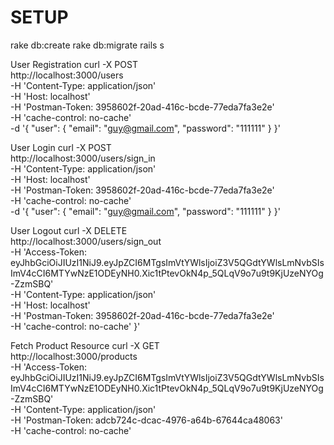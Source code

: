 # SETUP

rake db:create
rake db:migrate
rails s

User Registration
curl -X POST \
  http://localhost:3000/users \
  -H 'Content-Type: application/json' \
  -H 'Host: localhost' \
  -H 'Postman-Token: 3958602f-20ad-416c-bcde-77eda7fa3e2e' \
  -H 'cache-control: no-cache' \
  -d '{
    "user": {
        "email": "guy@gmail.com",
        "password": "111111"
    }
}'

User Login
curl -X POST \
  http://localhost:3000/users/sign_in \
  -H 'Content-Type: application/json' \
  -H 'Host: localhost' \
  -H 'Postman-Token: 3958602f-20ad-416c-bcde-77eda7fa3e2e' \
  -H 'cache-control: no-cache' \
  -d '{
    "user": {
        "email": "guy@gmail.com",
        "password": "111111"
    }
}'

User Logout
curl -X DELETE \
  http://localhost:3000/users/sign_out \
  -H 'Access-Token: eyJhbGciOiJIUzI1NiJ9.eyJpZCI6MTgsImVtYWlsIjoiZ3V5QGdtYWlsLmNvbSIsImV4cCI6MTYwNzE1ODEyNH0.Xic1tPtevOkN4p_5QLqV9o7u9t9KjUzeNYOg-ZzmSBQ' \
  -H 'Content-Type: application/json' \
  -H 'Host: localhost' \
  -H 'Postman-Token: 3958602f-20ad-416c-bcde-77eda7fa3e2e' \
  -H 'cache-control: no-cache'
}'

Fetch Product Resource
curl -X GET \
  http://localhost:3000/products \
  -H 'Access-Token: eyJhbGciOiJIUzI1NiJ9.eyJpZCI6MTgsImVtYWlsIjoiZ3V5QGdtYWlsLmNvbSIsImV4cCI6MTYwNzE1ODEyNH0.Xic1tPtevOkN4p_5QLqV9o7u9t9KjUzeNYOg-ZzmSBQ' \
  -H 'Content-Type: application/json' \
  -H 'Postman-Token: adcb724c-dcac-4976-a64b-67644ca48063' \
  -H 'cache-control: no-cache'
